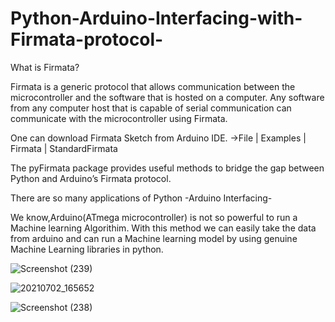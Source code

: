 # Python-Arduino-Interfacing-with-Firmata-protocol-

What is Firmata?

Firmata is a generic protocol that allows communication between the microcontroller and
the software that is hosted on a computer. Any software from any computer host that is
capable of serial communication can communicate with the microcontroller using Firmata.



One can download Firmata Sketch from Arduino IDE.
->File | Examples | Firmata | StandardFirmata 





The pyFirmata package provides useful methods to bridge the gap between Python and
Arduino’s Firmata protocol.

There are so many applications of Python -Arduino Interfacing-

We know,Arduino(ATmega microcontroller) is not so powerful to run a Machine learning Algorithim.
  With this method we can easily take the data from arduino and can run a Machine learning model
  by using genuine Machine Learning libraries in python.


![Screenshot (239)](https://user-images.githubusercontent.com/81832778/124596482-f35b6c80-de7f-11eb-84f1-d05f7a994f33.png)



![20210702_165652](https://user-images.githubusercontent.com/81832778/124596783-4df4c880-de80-11eb-9054-52b186135c63.jpg)




![Screenshot (238)](https://user-images.githubusercontent.com/81832778/124596837-5baa4e00-de80-11eb-94e0-2884950f9b37.png)

